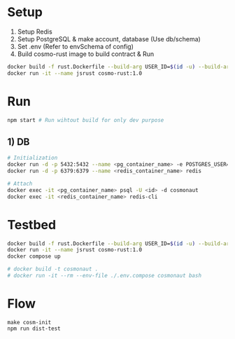 # Setup
1. Setup Redis
2. Setup PostgreSQL & make account, database (Use db/schema)
3. Set .env (Refer to envSchema of config)
4. Build cosmo-rust image to build contract & Run
```sh
docker build -f rust.Dockerfile --build-arg USER_ID=$(id -u) --build-arg GROUP_ID=$(id -g) -t cosmo-rust:1.0 .
docker run -it --name jsrust cosmo-rust:1.0
```
# Run

```bash
npm start # Run wihtout build for only dev purpose
```
## 1) DB
```sh
# Initialization
docker run -d -p 5432:5432 --name <pg_container_name> -e POSTGRES_USER=<id> -e POSTGRES_PASSWORD=<pw> postgres
docker run -d -p 6379:6379 --name <redis_container_name> redis

# Attach
docker exec -it <pg_container_name> psql -U <id> -d cosmonaut
docker exec -it <redis_container_name> redis-cli
```

# Testbed
```sh
docker build -f rust.Dockerfile --build-arg USER_ID=$(id -u) --build-arg GROUP_ID=$(id -g) -t cosmo-rust:1.0 .
docker run -it --name jsrust cosmo-rust:1.0
docker compose up

# docker build -t cosmonaut .
# docker run -it --rm --env-file ./.env.compose cosmonaut bash
```

# Flow
```
make cosm-init
npm run dist-test
```
